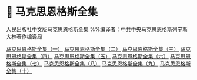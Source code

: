 # 🤯 马克思恩格斯全集

人民出版社中文版马克思恩格斯全集
%%编译者：中共中央马克思恩格斯列宁斯大林著作编译局

[马克思恩格斯全集（一）](https://www.123684.com/s/NwluVv-Emeqh)
[马克思恩格斯全集（二）](https://www.123684.com/s/NwluVv-kmeqh)
[马克思恩格斯全集（三）](https://www.123684.com/s/NwluVv-omeqh)
[马克思恩格斯全集（四）](https://www.123684.com/s/NwluVv-mmeqh)
[马克思恩格斯全集（五）](https://www.123684.com/s/NwluVv-1meqh)
[马克思恩格斯全集（六）](https://www.123684.com/s/NwluVv-4meqh)
[马克思恩格斯全集（七）](https://www.123684.com/s/NwluVv-pmeqh)
[马克思恩格斯全集（八）](https://www.123684.com/s/NwluVv-fmeqh)
[马克思恩格斯全集（九）](https://www.123684.com/s/NwluVv-ameqh)
[马克思恩格斯全集（十）](https://www.123684.com/s/NwluVv-Bmeqh)
<br>
<br>
